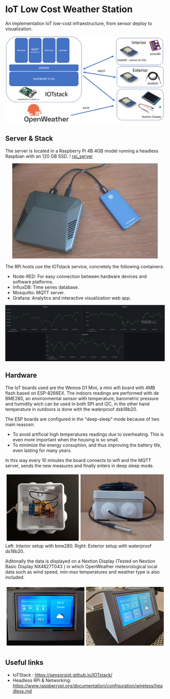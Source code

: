 

# IoT Low Cost Weather Station 

An implementation IoT low-cost infraestructure, from sensor deploy to visualization.

![visualization](img/architecture3.PNG)

## Server & Stack
The server is located in a Raspberry Pi 4B 4GB  model running a headless Raspbian with an 120 GB SSD.
! [rpi_server](img/rpi_server2.png)
<p align="center">
  <img width="460" height="300" src="img/rpi_server2.png">
</p>
The RPi hosts use the IOTstack service, concretely the following containers: 

* Node-RED: For easy connection between hardware devices and software platforms.
* InfluxDB: Time series database.
* Mosquitto: MQTT server. 
* Grafana: Analytics and interactive visualization web app.

![visualization](img/meteoIOT.png)


## Hardware 
The IoT boards used are the Wemos D1 Mini, a mini wifi board with 4MB flash based on ESP-8266EX. The indoors readings are performed with de BME280, an environmental sensor with temperature, barometric pressure and humidity wich can be used in both SPI and I2C, in the other hand temperature in outdoors is done with the waterproof dsb18b20.

The ESP boards are configured in the "deep-sleep" mode because of two main reasosn:

* To avoid artificial high temperatures readings due to overheating. This is even more important when the housing is so small. 
* To minimize the energy consuption, and thus improving the battery life, even lasting for many years.

In this way every 10 minutes the board connects to wifi and the MQTT server, sends the new measures and finally enters in deep sleep mode.

![sensor](img/composition.png)
Left: Interior setup with bme280. Right: Exterior setup with waterproof ds18b20.

Aditonally the data is displayed on a Nextion Display (Tested on Nextion Basic Display NX4827T043 ) in which OpenWeather meteorological local data such as wind speed, min-max temperatures and weather type is also included.

![visualization](img/nextion.png)

## Useful links
* IoTStack : https://sensorsiot.github.io/IOTstack/
* Headless RPi & Networking: https://www.raspberrypi.org/documentation/configuration/wireless/headless.md

